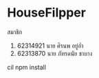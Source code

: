 # HouseFilpper

สมาชิก 
1. 62314921 นาย ศิรนพ อยู่อ่ำ
2. 62313870 นาย ภัทรดนัย ชาบาง

cil 
npm install
